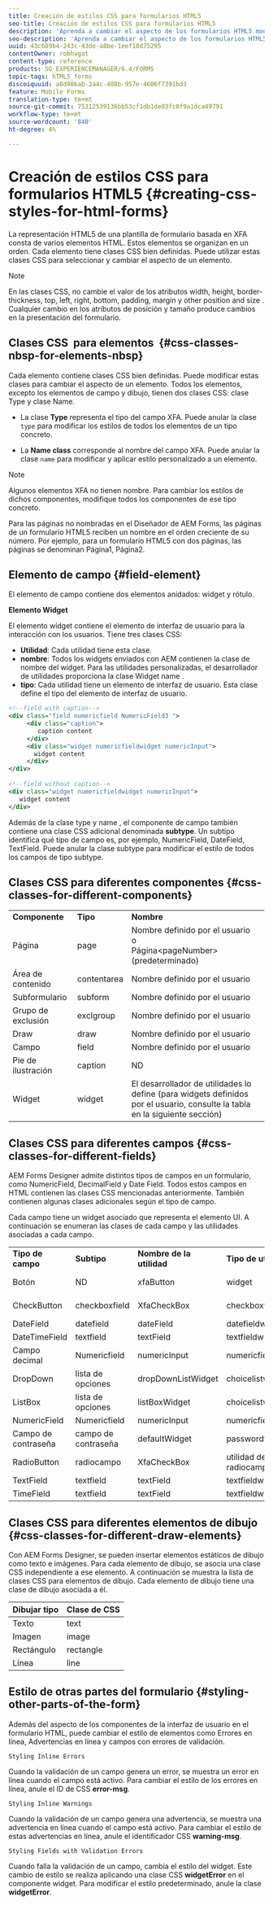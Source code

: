 ```yaml
---
title: Creación de estilos CSS para formularios HTML5
seo-title: Creación de estilos CSS para formularios HTML5
description: 'Aprenda a cambiar el aspecto de los formularios HTML5 modificando la clase CSS asociada al elemento de formulario HTML. '
seo-description: 'Aprenda a cambiar el aspecto de los formularios HTML5 modificando la clase CSS asociada al elemento de formulario HTML. '
uuid: 43c689b4-243c-43de-a8be-1eef10d75295
contentOwner: robhagat
content-type: reference
products: SG_EXPERIENCEMANAGER/6.4/FORMS
topic-tags: hTML5_forms
discoiquuid: a8d986ab-2a4c-488b-957e-4606f7391bd3
feature: Mobile Forms
translation-type: tm+mt
source-git-commit: 75312539136bb53cf1db1de03fc0f9a1dca49791
workflow-type: tm+mt
source-wordcount: '840'
ht-degree: 4%

---
```



# Creación de estilos CSS para formularios HTML5 {#creating-css-styles-for-html-forms}

La representación HTML5 de una plantilla de formulario basada en XFA consta de varios elementos HTML. Estos elementos se organizan en un orden. Cada elemento tiene clases CSS bien definidas. Puede utilizar estas clases CSS para seleccionar y cambiar el aspecto de un elemento.

>[!NOTE]
>
>En las clases CSS, no cambie el valor de los atributos width, height, border-thickness, top, left, right, bottom, padding, margin y other position and size . Cualquier cambio en los atributos de posición y tamaño produce cambios en la presentación del formulario.

## Clases CSS  para elementos  {#css-classes-nbsp-for-elements-nbsp}

Cada elemento contiene clases CSS bien definidas. Puede modificar estas clases para cambiar el aspecto de un elemento. Todos los elementos, excepto los elementos de campo y dibujo, tienen dos clases CSS: clase Type y clase Name.

* La clase **Type** representa el tipo del campo XFA. Puede anular la clase `type` para modificar los estilos de todos los elementos de un tipo concreto.

* La **Name class** corresponde al nombre del campo XFA. Puede anular la clase `name` para modificar y aplicar estilo personalizado a un elemento.

>[!NOTE]
>
>Algunos elementos XFA no tienen nombre. Para cambiar los estilos de dichos componentes, modifique todos los componentes de ese tipo concreto.

Para las páginas no nombradas en el Diseñador de AEM Forms, las páginas de un formulario HTML5 reciben un nombre en el orden creciente de su número. Por ejemplo, para un formulario HTML5 con dos páginas, las páginas se denominan Página1, Página2.

## Elemento de campo {#field-element}

El elemento de campo contiene dos elementos anidados: widget y rótulo.

**Elemento Widget**

El elemento widget contiene el elemento de interfaz de usuario para la interacción con los usuarios. Tiene tres clases CSS:

* **Utilidad**: Cada utilidad tiene esta clase.
* **nombre**: Todos los widgets enviados con AEM contienen la clase de nombre del widget. Para las utilidades personalizadas, el desarrollador de utilidades proporciona la clase Widget name .
* **tipo**: Cada utilidad tiene un elemento de interfaz de usuario. Esta clase define el tipo del elemento de interfaz de usuario.

```xml
<!--field with caption-->
<div class="field numericfield NumericField3 ">
     <div class="caption">
        caption content
     </div>
     <div class="widget numericfieldwidget numericInput">
       widget content
     </div>
</div>
 
<!--field without caption-->
<div class="widget numericfieldwidget numericInput">
   widget content
</div>
```

Además de la clase type y name , el componente de campo también contiene una clase CSS adicional denominada **subtype**. Un subtipo identifica qué tipo de campo es, por ejemplo, NumericField, DateField, TextField. Puede anular la clase subtype para modificar el estilo de todos los campos de tipo subtype.

## Clases CSS para diferentes componentes {#css-classes-for-different-components}

<table> 
 <tbody> 
  <tr> 
   <td><strong>Componente</strong></td> 
   <td><strong>Tipo</strong></td> 
   <td><strong>Nombre</strong></td> 
  </tr> 
  <tr> 
   <td>Página</td> 
   <td>page</td> 
   <td>Nombre definido por el usuario<br /> o<br /> Página&lt;pageNumber&gt; (predeterminado)</td> 
  </tr> 
  <tr> 
   <td>Área de contenido</td> 
   <td>contentarea</td> 
   <td>Nombre definido por el usuario</td> 
  </tr> 
  <tr> 
   <td>Subformulario</td> 
   <td>subform</td> 
   <td>Nombre definido por el usuario</td> 
  </tr> 
  <tr> 
   <td>Grupo de exclusión</td> 
   <td>exclgroup</td> 
   <td>Nombre definido por el usuario</td> 
  </tr> 
  <tr> 
   <td>Draw</td> 
   <td>draw</td> 
   <td>Nombre definido por el usuario</td> 
  </tr> 
  <tr> 
   <td>Campo</td> 
   <td>field</td> 
   <td>Nombre definido por el usuario</td> 
  </tr> 
  <tr> 
   <td>Pie de ilustración</td> 
   <td>caption</td> 
   <td>ND</td> 
  </tr> 
  <tr> 
   <td>Widget</td> 
   <td>widget</td> 
   <td>El desarrollador de utilidades lo define (para widgets definidos por el usuario, consulte la tabla en la siguiente sección)</td> 
  </tr> 
 </tbody> 
</table>

## Clases CSS para diferentes campos {#css-classes-for-different-fields}

AEM Forms Designer admite distintos tipos de campos en un formulario, como NumericField, DecimalField y Date Field. Todos estos campos en HTML contienen las clases CSS mencionadas anteriormente. También contienen algunas clases adicionales según el tipo de campo.

Cada campo tiene un widget asociado que representa el elemento UI. A continuación se enumeran las clases de cada campo y las utilidades asociadas a cada campo.

<table> 
 <tbody> 
  <tr> 
   <td><strong>Tipo de campo</strong></td> 
   <td><strong>Subtipo</strong></td> 
   <td><strong>Nombre de la utilidad</strong></td> 
   <td><strong>Tipo de utilidad</strong></td> 
   <td><strong>Etiqueta de IU HTML</strong></td> 
  </tr> 
  <tr> 
   <td>Botón<br type="_moz" /> </td> 
   <td>ND</td> 
   <td>xfaButton<br type="_moz" /> </td> 
   <td>widget<br type="_moz" /> </td> 
   <td>input type=button<br type="_moz" /> </td> 
  </tr> 
  <tr> 
   <td>CheckButton<br type="_moz" /> </td> 
   <td>checkboxfield<br /> </td> 
   <td>XfaCheckBox<br type="_moz" /> </td> 
   <td>checkboxfieldwidget<br type="_moz" /> </td> 
   <td>input type=check<br type="_moz" /> </td> 
  </tr> 
  <tr> 
   <td>DateField<br type="_moz" /> </td> 
   <td>datefield<br type="_moz" /> </td> 
   <td>dateField<br type="_moz" /> </td> 
   <td>datefieldwidget<br type="_moz" /> </td> 
   <td>input type=text<br type="_moz" /> </td> 
  </tr> 
  <tr> 
   <td>DateTimeField<br type="_moz" /> </td> 
   <td>textfield<br type="_moz" /> </td> 
   <td>textField<br type="_moz" /> </td> 
   <td>textfieldwidget</td> 
   <td>input type=text<br type="_moz" /> </td> 
  </tr> 
  <tr> 
   <td>Campo decimal<br type="_moz" /> </td> 
   <td>Numericfield<br type="_moz" /> </td> 
   <td>numericInput<br type="_moz" /> </td> 
   <td>numericfieldwidget<br type="_moz" /> </td> 
   <td>input type=text<br type="_moz" /> </td> 
  </tr> 
  <tr> 
   <td>DropDown<br type="_moz" /> </td> 
   <td>lista de opciones<br type="_moz" /> </td> 
   <td>dropDownListWidget<br type="_moz" /> </td> 
   <td>choicelistwidget<br type="_moz" /> </td> 
   <td>select</td> 
  </tr> 
  <tr> 
   <td>ListBox<br type="_moz" /> </td> 
   <td>lista de opciones<br type="_moz" /> </td> 
   <td>listBoxWidget<br type="_moz" /> </td> 
   <td>choicelistwidget<br type="_moz" /> </td> 
   <td>ol</td> 
  </tr> 
  <tr> 
   <td>NumericField<br type="_moz" /> </td> 
   <td>Numericfield<br type="_moz" /> </td> 
   <td>numericInput<br type="_moz" /> </td> 
   <td>numericfieldwidget<br type="_moz" /> </td> 
   <td>input type=text<br type="_moz" /> </td> 
  </tr> 
  <tr> 
   <td>Campo de contraseña<br type="_moz" /> </td> 
   <td>campo de contraseña<br type="_moz" /> </td> 
   <td>defaultWidget<br type="_moz" /> </td> 
   <td>passwordfieldwidget<br type="_moz" /> </td> 
   <td>input type=password<br type="_moz" /> </td> 
  </tr> 
  <tr> 
   <td>RadioButton<br type="_moz" /> </td> 
   <td>radiocampo<br type="_moz" /> </td> 
   <td>XfaCheckBox<br type="_moz" /> </td> 
   <td>utilidad de radiocampo<br type="_moz" /> </td> 
   <td>input type=radio<br type="_moz" /> </td> 
  </tr> 
  <tr> 
   <td>TextField<br type="_moz" /> </td> 
   <td>textfield<br type="_moz" /> </td> 
   <td>textField<br type="_moz" /> </td> 
   <td>textfieldwidget<br type="_moz" /> </td> 
   <td>input type=text<br type="_moz" /> </td> 
  </tr> 
  <tr> 
   <td>TimeField<br type="_moz" /> </td> 
   <td>textfield<br type="_moz" /> </td> 
   <td>textField<br type="_moz" /> </td> 
   <td>textfieldwidget<br type="_moz" /> </td> 
   <td>input type=text<br type="_moz" /> </td> 
  </tr> 
 </tbody> 
</table>

## Clases CSS para diferentes elementos de dibujo {#css-classes-for-different-draw-elements}

Con AEM Forms Designer, se pueden insertar elementos estáticos de dibujo como texto e imágenes. Para cada elemento de dibujo, se asocia una clase CSS independiente a ese elemento. A continuación se muestra la lista de clases CSS para elementos de dibujo. Cada elemento de dibujo tiene una clase de dibujo asociada a él.

| **Dibujar tipo** | **Clase de CSS** |
|---|---|
| Texto | text |
| Imagen | image |
| Rectángulo | rectangle |
| Línea | line |

## Estilo de otras partes del formulario {#styling-other-parts-of-the-form}

Además del aspecto de los componentes de la interfaz de usuario en el formulario HTML, puede cambiar el estilo de elementos como Errores en línea, Advertencias en línea y campos con errores de validación.

`Styling Inline Errors`

Cuando la validación de un campo genera un error, se muestra un error en línea cuando el campo está activo. Para cambiar el estilo de los errores en línea, anule el ID de CSS **error-msg**.

`Styling Inline Warnings`

Cuando la validación de un campo genera una advertencia, se muestra una advertencia en línea cuando el campo está activo. Para cambiar el estilo de estas advertencias en línea, anule el identificador CSS **warning-msg**.

`Styling Fields with Validation Errors`

Cuando falla la validación de un campo, cambia el estilo del widget. Este cambio de estilo se realiza aplicando una clase CSS **widgetError** en el componente widget. Para modificar el estilo predeterminado, anule la clase **widgetError**.
